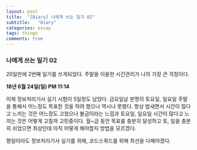 ```yaml
---
layout: post
title:  "[Diary] 나에게 쓰는 일기 02"
subtitle:   "Diary"
categories: essay
tags: things
comments: true
---
```




### 나에게 쓰는 일기 02

20일만에 2번째 일기를 쓰게되었다. 주말을 이용한 시간관리가 나의 가장 큰 걱정이다.



**18년 6월 24일(일) PM 11:14**

이제 정보처리기사 실기 시험이 5일정도 남았다. 금요일날 분명히 토요일, 일요일 주말을 통해서 어느정도 목표한 것을 하려 했으나 역시나 못했다. 항상 밤새면서 시간이 많다고 느끼는 것은 어느정도 고쳤으나 불금이라는 느낌과 토요일, 일요일 시간이 많다고 느끼는 것은 어떻게 고칠까 고민중이다. 월~금 동안 목표를 충분히 달성하고 토, 일을 충분히 쉬었으면 최상인데 아직 어떻게 해야할지 방법을 모르겠다.

평일이라도 정보처리기사 실기를 위해, 코드스쿼드를 위해 최선을 다해야겠다.